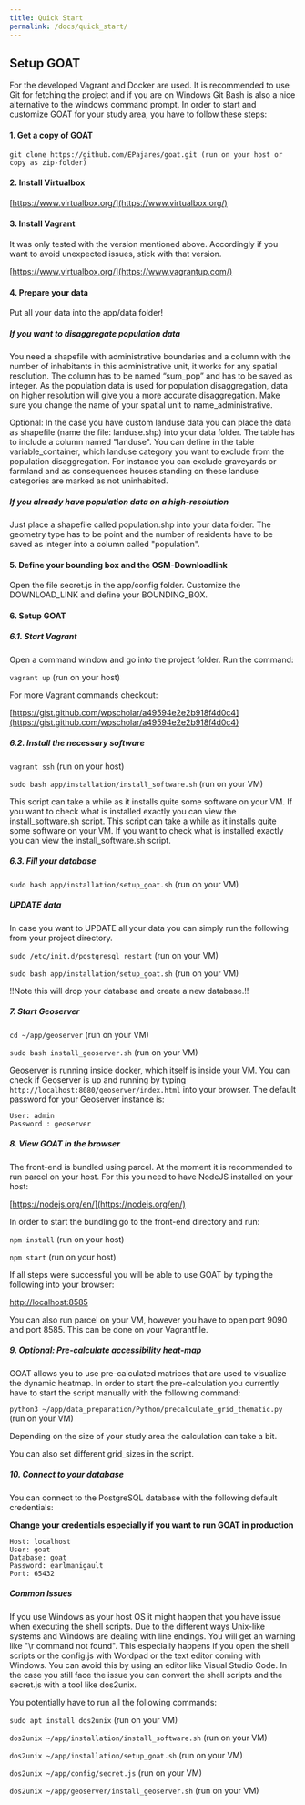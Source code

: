 ```yaml
---
title: Quick Start
permalink: /docs/quick_start/
---
```


## Setup GOAT
For the developed Vagrant and Docker are used. It is recommended to use Git for fetching the project and if you are on Windows Git Bash is also a nice alternative to the windows command prompt. In order to start and customize GOAT for your study area, you have to follow these steps:

#### 1. Get a copy of GOAT

```
git clone https://github.com/EPajares/goat.git (run on your host or copy as zip-folder)
```


#### 2. Install Virtualbox
[https://www.virtualbox.org/](https://www.virtualbox.org/)

#### 3. Install Vagrant
It was only tested with the version mentioned above. Accordingly if you want to avoid unexpected issues, stick with that version.

[https://www.virtualbox.org/](https://www.vagrantup.com/)

#### 4. Prepare your data
Put all your data into the app/data folder!

##### If you want to disaggregate population data
You need a shapefile with administrative boundaries and a column with the number of inhabitants in this administrative unit, it works for any spatial resolution. The column has to be named “sum_pop” and has to be saved as integer. As the population data is used for population disaggregation, data on higher resolution will give you a more accurate disaggregation. Make sure you change the name of your spatial unit to name_administrative.

Optional: In the case you have custom landuse data you can place the data as shapefile (name the file: landuse.shp) into your data folder. The table has to include a column named "landuse". You can define in the table variable_container, which landuse category you want to exclude from the population disaggregation. For instance you can exclude graveyards or farmland and as consequences houses standing on these landuse categories are marked as not uninhabited.

##### If you already have population data on a high-resolution
Just place a shapefile called population.shp into your data folder. The geometry type has to be point and the number of residents have to be saved as integer into a column called "population".

#### 5. Define your bounding box and the OSM-Downloadlink
Open the file secret.js in the app/config folder. Customize the DOWNLOAD_LINK and define your BOUNDING_BOX.

#### 6. Setup GOAT
##### 6.1. Start Vagrant
Open a command window and go into the project folder. Run the command:

`vagrant up` (run on your host)

For more Vagrant commands checkout:

[https://gist.github.com/wpscholar/a49594e2e2b918f4d0c4](https://gist.github.com/wpscholar/a49594e2e2b918f4d0c4)

##### 6.2. Install the necessary software

`vagrant ssh` (run on your host)

`sudo bash app/installation/install_software.sh` (run on your VM)

This script can take a while as it installs quite some software on your VM. If you want to check what is installed exactly you can view the install_software.sh script.
This script can take a while as it installs quite some software on your VM. If you want to check what is installed exactly you can view the install_software.sh script.


##### 6.3. Fill your database

`sudo bash app/installation/setup_goat.sh` (run on your VM)

##### UPDATE data

In case you want to UPDATE all your data you can simply run the following from your project directory.

`sudo /etc/init.d/postgresql restart` (run on your VM)

`sudo bash app/installation/setup_goat.sh` (run on your VM)

!!Note this will drop your database and create a new database.!! 

##### 7. Start Geoserver

`cd ~/app/geoserver` (run on your VM)

`sudo bash install_geoserver.sh` (run on your VM)

Geoserver is running inside docker, which itself is inside your VM. You can check if Geoserver is up and running by typing `http://localhost:8080/geoserver/index.html` into your browser. The default password for your Geoserver instance is:

```
User: admin
Password : geoserver
```

##### 8. View GOAT in the browser


The front-end is bundled using parcel. At the moment it is recommended to run parcel on your host. For this you need to have NodeJS installed on your host:

[https://nodejs.org/en/](https://nodejs.org/en/)

In order to start the bundling go to the front-end directory and run:

`npm install` (run on your host)

`npm start` (run on your host)

If all steps were successful you will be able to use GOAT by typing the following into your browser:

[http://localhost:8585](http://localhost:8585)

You can also run parcel on your VM, however you have to open port 9090 and port 8585. This can be done on your Vagrantfile.

##### 9. Optional: Pre-calculate accessibility heat-map

GOAT allows you to use pre-calculated matrices that are used to visualize the dynamic heatmap. 
In order to start the pre-calculation you currently have to start the script manually with the following command:

`python3 ~/app/data_preparation/Python/precalculate_grid_thematic.py` (run on your VM)

Depending on the size of your study area the calculation can take a bit.

You can also set different grid_sizes in the script.


##### 10. Connect to your database

You can connect to the PostgreSQL database with the following default credentials: 

**Change your credentials especially if you want to run GOAT in production**

```
Host: localhost
User: goat
Database: goat
Password: earlmanigault
Port: 65432
```

##### Common Issues

If you use Windows as your host OS it might happen that you have issue when executing the shell scripts. Due to the different ways Unix-like systems and Windows are dealing with line endings. You will get an warning like "\r command not found". This especially happens if you open the shell scripts or the config.js with Wordpad or the text editor coming with Windows. You can avoid this by using an editor like Visual Studio Code. 
In the case you still face the issue you can convert the shell scripts and the secret.js with a tool like dos2unix.

You potentially have to run all the following commands:

`sudo apt install dos2unix` (run on your VM)

`dos2unix ~/app/installation/install_software.sh` (run on your VM)

`dos2unix ~/app/installation/setup_goat.sh` (run on your VM)

`dos2unix ~/app/config/secret.js` (run on your VM)

`dos2unix ~/app/geoserver/install_geoserver.sh` (run on your VM)



